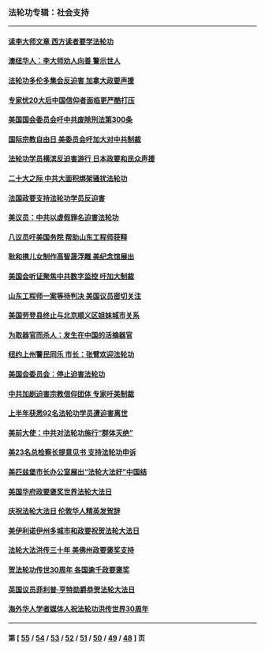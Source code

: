### 法轮功专辑：社会支持
---
#### [读李大师文章 西方读者要学法轮功](../../pages/nf4386/n13925142.md) 
#### [澳纽华人：李大师劝人向善 警示世人](../../pages/nf4386/n13924146.md) 
#### [法轮功多伦多集会反迫害 加拿大政要声援](../../pages/nf4386/n13881303.md) 
#### [专家忧20大后中国信仰者面临更严酷打压](../../pages/nf4386/n13874993.md) 
#### [美国国会委员会吁中共废除刑法第300条](../../pages/nf4386/n13868121.md) 
#### [国际宗教自由日 美委员会吁加大对中共制裁](../../pages/nf4386/n13855021.md) 
#### [法轮功学员横滨反迫害游行 日本政要和民众声援](../../pages/nf4386/n13847132.md) 
#### [二十大之际 中共大面积绑架骚扰法轮功](../../pages/nf4386/n13846381.md) 
#### [法国政要支持法轮功学员反迫害](../../pages/nf4386/n13841970.md) 
#### [美议员：中共以虚假罪名迫害法轮功](../../pages/nf4386/n13841083.md) 
#### [八议员吁美国务院 帮助山东工程师获释](../../pages/nf4386/n13836379.md) 
#### [耿和携儿女制作高智晟浮雕 美纪念馆展出](../../pages/nf4386/n13829624.md) 
#### [美国会听证聚焦中共数字监控 吁加大制裁](../../pages/nf4386/n13825083.md) 
#### [山东工程师一案等待判决 美国议员密切关注](../../pages/nf4386/n13815065.md) 
#### [美国劳登县终止与北京顺义区姐妹城市关系](../../pages/nf4386/n13811030.md) 
#### [为取器官而杀人：发生在中国的活摘器官](../../pages/nf4386/n13794731.md) 
#### [纽约上州警民同乐 市长：张臂欢迎法轮功](../../pages/nf4386/n13794375.md) 
#### [美国会委员会：停止迫害法轮功](../../pages/nf4386/n13788164.md) 
#### [中共加剧迫害宗教信仰团体 专家吁美制裁](../../pages/nf4386/n13780252.md) 
#### [上半年获悉92名法轮功学员遭迫害离世](../../pages/nf4386/n13772701.md) 
#### [美前大使：中共对法轮功施行“群体灭绝”](../../pages/nf4386/n13771705.md) 
#### [美23名总检察长提意见书 支持法轮功申诉](../../pages/nf4386/n13766596.md) 
#### [美匹兹堡市长办公室展出“法轮大法好”中国结](../../pages/nf4386/n13749721.md) 
#### [美国华府政要褒奖世界法轮大法日](../../pages/nf4386/n13743770.md) 
#### [庆祝法轮大法日 伦敦华人精英发贺辞](../../pages/nf4386/n13741593.md) 
#### [美伊利诺伊州多城市和政要祝贺法轮大法日](../../pages/nf4386/n13737149.md) 
#### [法轮大法洪传三十年 美佛州政要褒奖支持](../../pages/nf4386/n13737103.md) 
#### [贺法轮功传世30周年 各国逾千政要褒奖](../../pages/nf4386/n13735828.md) 
#### [英国议员菲利普‧亨特勋爵恭贺法轮大法日](../../pages/nf4386/n13736187.md) 
#### [海外华人学者媒体人祝法轮功洪传世界30周年](../../pages/nf4386/n13735835.md) 

---
#### 第 [ [55](./55.md) / [54](./54.md) / [53](./53.md) / [52](./52.md) / [51](./51.md) / [50](./50.md) / [49](./49.md) / [48](./48.md) ] 页
